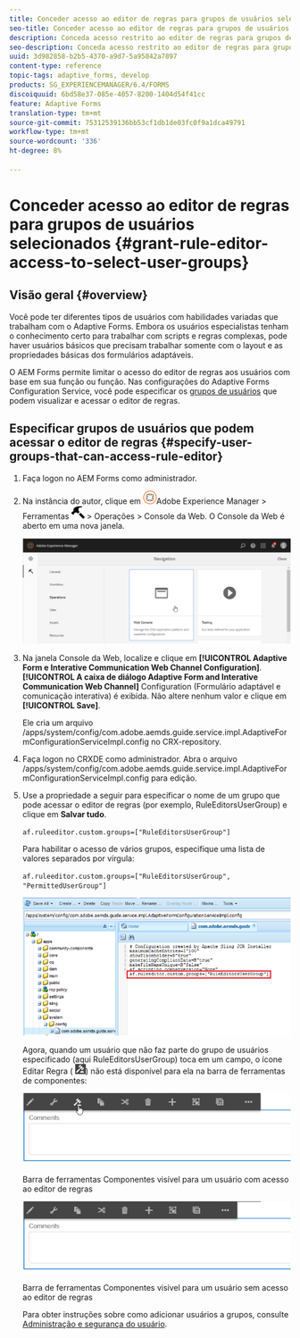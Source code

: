 ```yaml
---
title: Conceder acesso ao editor de regras para grupos de usuários selecionados
seo-title: Conceder acesso ao editor de regras para grupos de usuários selecionados
description: Conceda acesso restrito ao editor de regras para grupos de usuários selecionados.
seo-description: Conceda acesso restrito ao editor de regras para grupos de usuários selecionados.
uuid: 3d982858-b2b5-4370-a9d7-5a95842a7897
content-type: reference
topic-tags: adaptive_forms, develop
products: SG_EXPERIENCEMANAGER/6.4/FORMS
discoiquuid: 6bd58e37-085e-4057-8200-1404d54f41cc
feature: Adaptive Forms
translation-type: tm+mt
source-git-commit: 75312539136bb53cf1db1de03fc0f9a1dca49791
workflow-type: tm+mt
source-wordcount: '336'
ht-degree: 8%

---
```



# Conceder acesso ao editor de regras para grupos de usuários selecionados {#grant-rule-editor-access-to-select-user-groups}

## Visão geral {#overview}

Você pode ter diferentes tipos de usuários com habilidades variadas que trabalham com o Adaptive Forms. Embora os usuários especialistas tenham o conhecimento certo para trabalhar com scripts e regras complexas, pode haver usuários básicos que precisam trabalhar somente com o layout e as propriedades básicas dos formulários adaptáveis.

O AEM Forms permite limitar o acesso do editor de regras aos usuários com base em sua função ou função. Nas configurações do Adaptive Forms Configuration Service, você pode especificar os [grupos de usuários](/help/sites-administering/security.md) que podem visualizar e acessar o editor de regras.

## Especificar grupos de usuários que podem acessar o editor de regras {#specify-user-groups-that-can-access-rule-editor}

1. Faça logon no AEM Forms como administrador.
1. Na instância do autor, clique em ![adobeexperiencemanager](assets/adobeexperiencemanager.png)Adobe Experience Manager > Ferramentas ![martelo](assets/hammer.png) > Operações > Console da Web. O Console da Web é aberto em uma nova janela.

   ![1](assets/1.png)

1. Na janela Console da Web, localize e clique em **[!UICONTROL Adaptive Form e Interative Communication Web Channel Configuration]**. **[!UICONTROL A caixa de diálogo Adaptive Form and Interative Communication Web Channel]** Configuration (Formulário adaptável e comunicação interativa) é exibida. Não altere nenhum valor e clique em **[!UICONTROL Save]**.

   Ele cria um arquivo /apps/system/config/com.adobe.aemds.guide.service.impl.AdaptiveFormConfigurationServiceImpl.config no CRX-repository.

1. Faça logon no CRXDE como administrador. Abra o arquivo /apps/system/config/com.adobe.aemds.guide.service.impl.AdaptiveFormConfigurationServiceImpl.config para edição.
1. Use a propriedade a seguir para especificar o nome de um grupo que pode acessar o editor de regras (por exemplo, RuleEditorsUserGroup) e clique em **Salvar tudo**.

   `af.ruleeditor.custom.groups=["RuleEditorsUserGroup"]`

   Para habilitar o acesso de vários grupos, especifique uma lista de valores separados por vírgula:

   `af.ruleeditor.custom.groups=["RuleEditorsUserGroup", "PermittedUserGroup"]`

   ![create-user](assets/create-user.png)

   Agora, quando um usuário que não faz parte do grupo de usuários especificado (aqui RuleEditorsUserGroup) toca em um campo, o ícone Editar Regra ( ![edit-rules1](assets/edit-rules1.png)) não está disponível para ela na barra de ferramentas de componentes:

   ![componentstoolbarwithre](assets/componentstoolbarwithre.png)

   Barra de ferramentas Componentes visível para um usuário com acesso ao editor de regras

   ![componentstoolbarwithultre](assets/componentstoolbarwithoutre.png)

   Barra de ferramentas Componentes visível para um usuário sem acesso ao editor de regras

   Para obter instruções sobre como adicionar usuários a grupos, consulte [Administração e segurança do usuário](/help/sites-administering/security.md).

